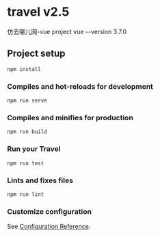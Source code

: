 # travel v2.5
仿去哪儿网-vue project
vue --version
3.7.0
## Project setup
```
npm install
```
### Compiles and hot-reloads for development
```
npm run serve
```
### Compiles and minifies for production
```
npm run build
```
### Run your Travel
```
npm run test
```
### Lints and fixes files
```
npm run lint
```
### Customize configuration
See [Configuration Reference](https://cli.vuejs.org/config/).
